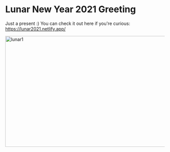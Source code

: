 # Lunar New Year 2021 Greeting 
Just a present :) 
You can check it out here if you're curious: https://lunar2021.netlify.app/ 

<a data-flickr-embed="true" href="https://www.flickr.com/photos/192110190@N06/50972646866/in/dateposted-public/" title="lunar1">
<img src="https://live.staticflickr.com/65535/50972646866_5f4c5c79f8_z.jpg" width="640" height="349" alt="lunar1"></a>
